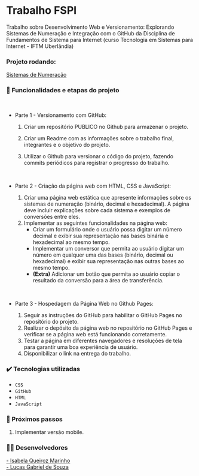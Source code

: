 # Trabalho FSPI

Trabalho sobre Desenvolvimento Web e Versionamento: Explorando Sistemas de Numeração e Integração com o GitHub da Disciplina de Fundamentos de Sistema para Internet (curso Tecnologia em Sistemas para Internet - IFTM Uberlândia)

### Projeto rodando: 
<a href="https://isabelaqm.github.io/trabalhoFSPI/index.html">Sistemas de Numeração</a> 
### 🔨 Funcionalidades e etapas do projeto
<br>

  - Parte 1 - Versionamento com GitHub:

      1. Criar um repositório PUBLICO no Github para armazenar o projeto.
   
      2. Criar um Readme com  as informações sobre o trabalho final, integrantes e o objetivo do projeto.
   
      3. Utilizar o Github para versionar o código do projeto, fazendo commits periódicos para registrar o progresso do trabalho.
   <br>
   
- Parte 2 - Criação da página web com HTML, CSS e JavaScript:

    1. Criar uma página web estática que apresente informações sobre os sistemas de numeração (binário, decimal e
hexadecimal). A página deve incluir explicações sobre cada sistema e exemplos de conversões entre eles.
    2. Implementar as seguintes funcionalidades na página web:
         - Criar um formulário onde o usuário possa digitar um número decimal e exibir sua representação nas bases binária
e hexadecimal ao mesmo tempo.
          - Implementar um conversor que permita ao usuário digitar um número em qualquer uma das bases (binário,
decimal ou hexadecimal) e exibir sua representação nas outras bases ao mesmo tempo.
          - <b>(Extra)</b> Adicionar um botão que permita ao usuário copiar o resultado da conversão para a área de transferência.
<br>
  
  - Parte 3 - Hospedagem da Página Web no Github Pages:
    
    1. Seguir as instruções do GitHub para habilitar o GitHub Pages no repositório do projeto.
    2. Realizar o depósito da página web no repositório no GitHub Pages e verificar se a página web está funcionando corretamente.
    3. Testar a página em diferentes navegadores e resoluções de tela para garantir uma boa experiência de usuário.
    4. Disponibilizar o link na entrega do trabalho.


### ✔️ Tecnologias utilizadas

- ``CSS``
- ``GitHub``
- ``HTML``
- ``JavaScript``

### :notebook_with_decorative_cover: Próximos passos
 1) Implementar versão mobile.
    
### :woman_technologist: Desenvolvedores

<a href="https://github.com/IsabelaQM"> - Isabela Queiroz Marinho</a>
<br>
<a href="https://github.com/Lucsgabel"> - Lucas Gabriel de Souza</a>

